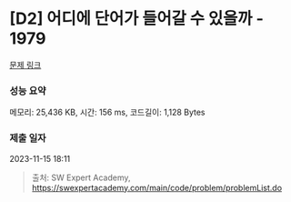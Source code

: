 # [D2] 어디에 단어가 들어갈 수 있을까 - 1979 

[문제 링크](https://swexpertacademy.com/main/code/problem/problemDetail.do?contestProbId=AV5PuPq6AaQDFAUq) 

### 성능 요약

메모리: 25,436 KB, 시간: 156 ms, 코드길이: 1,128 Bytes

### 제출 일자

2023-11-15 18:11



> 출처: SW Expert Academy, https://swexpertacademy.com/main/code/problem/problemList.do